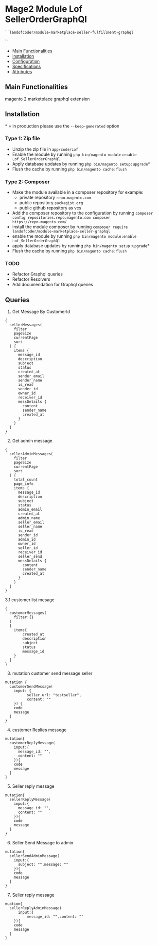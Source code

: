 # Mage2 Module Lof SellerOrderGraphQl

    ``landofcoder/module-marketplace-seller-fulfillment-graphql
``

 - [Main Functionalities](#markdown-header-main-functionalities)
 - [Installation](#markdown-header-installation)
 - [Configuration](#markdown-header-configuration)
 - [Specifications](#markdown-header-specifications)
 - [Attributes](#markdown-header-attributes)


## Main Functionalities
magento 2 marketplace graphql extension

## Installation
\* = in production please use the `--keep-generated` option

### Type 1: Zip file

 - Unzip the zip file in `app/code/Lof`
 - Enable the module by running `php bin/magento module:enable Lof_SellerOrderGraphQl`
 - Apply database updates by running `php bin/magento setup:upgrade`\*
 - Flush the cache by running `php bin/magento cache:flush`

### Type 2: Composer

 - Make the module available in a composer repository for example:
    - private repository `repo.magento.com`
    - public repository `packagist.org`
    - public github repository as vcs
 - Add the composer repository to the configuration by running `composer config repositories.repo.magento.com composer https://repo.magento.com/`
 - Install the module composer by running `composer require landofcoder/module-marketplace-seller-graphql`
 - enable the module by running `php bin/magento module:enable Lof_SellerOrderGraphQl`
 - apply database updates by running `php bin/magento setup:upgrade`\*
 - Flush the cache by running `php bin/magento cache:flush`

### TODO
- Refactor Graphql queries
- Refactor Resolvers
- Add documendation for Graphql queries

## Queries

1. Get Message By CustomerId
```
{
  sellerMessages(
    filter
    pageSize
    currentPage
    sort
  ) {
    items {
      message_id
      description
      subject
      status
      created_at
      sender_email
      sender_name
      is_read
      sender_id
      owner_id
      receiver_id
      messDetails {
        content
        sender_name
        created_at
      }
    }
  }
}
```
2. Get admin message
```
{
  sellerAdminMessages(
    filter
    pageSize
    currentPage
    sort
  ) {
    total_count
    page_info
    items {
      message_id
      description
      subject
      status
      admin_email
      created_at
      admin_name
      seller_email
      seller_name
      is_read
      sender_id
      admin_id
      owner_id
      seller_id
      receiver_id
      seller_send
      messDetails {
        content
        sender_name
        created_at
      }
    }
  }
}
```
3.1 customer list mesage
```
{
  customerMessages(
  	filter:{}
  )
  {
   	items{
        created_at
        description
        subject
        status
        message_id   
    }
  }
}
```

3. mutation customer send message seller
```
mutation {
  customerSendMessage(
    input: {
          seller_url: "testseller", 
          content: ""
    }) {
    code
    message
  }
}
```
4. customer Replies messege
```
mutation{
  customerReplyMessage(
    input:{
      message_id: "",
      content: "" 
    }){
    code
    message
  }
}
```
5. Seller reply message
```
mutation{
  sellerReplyMessage(
    input:{ 
      message_id: "",
      content: "" 
    }){
    code
    message
  }
}
```
6. Seller Send Message to admin
```
mutation{
  sellerSendAdminMessage(
    input:{
      subject: "",message: "" 
    }){
    code
    message
  }
}
```

7. Seller reply message
```
muation{
  sellerReplyAdminMessage(
      input:{
          message_id: "",content: "" 
    }){
    code
    message
  }
}
```


